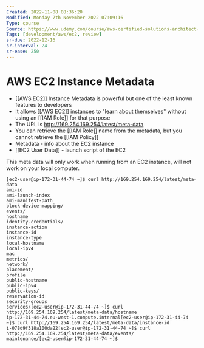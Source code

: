 ```yaml
---
Created: 2022-11-08 08:36:20
Modified: Monday 7th November 2022 07:09:16
Type: course
Source: https://www.udemy.com/course/aws-certified-solutions-architect-associate-saa-c01/?xref=E0Aed11STH4LPUQvCz0GJFABTmM=
Tags: [development/aws/ec2, review]
sr-due: 2022-12-16
sr-interval: 24
sr-ease: 250
---
```


# AWS EC2 Instance Metadata

- [[AWS EC2]] Instance Metadata is powerful but one of the least known features to developers
- It allows [[AWS EC2]] instances to "learn about themselves" without using an [[IAM Role]] for that purpose
- The URL is http://169.254.169.254/latest/meta-data
- You can retrieve the [[IAM Role]] name from the metadata, but you cannot retrieve the [[IAM Policy]]
- Metadata - info about the EC2 instance
- [[EC2 User Data]] - launch script of the EC2

This meta data will only work when running from an EC2 instance, will not work on your local computer.

```
[ec2-user@ip-172-31-44-74 ~]$ curl http://169.254.169.254/latest/meta-data
ami-id
ami-launch-index
ami-manifest-path
block-device-mapping/
events/
hostname
identity-credentials/
instance-action
instance-id
instance-type
local-hostname
local-ipv4
mac
metrics/
network/
placement/
profile
public-hostname
public-ipv4
public-keys/
reservation-id
security-groups
services/[ec2-user@ip-172-31-44-74 ~]$ curl http://169.254.169.254/latest/meta-data/hostname
ip-172-31-44-74.eu-west-1.compute.internal[ec2-user@ip-172-31-44-74 ~]$ curl http://169.254.169.254/latest/meta-data/instance-id
i-078d9f318a100da22[ec2-user@ip-172-31-44-74 ~]$ curl http://169.254.169.254/latest/meta-data/events/
maintenance/[ec2-user@ip-172-31-44-74 ~]$ 
```